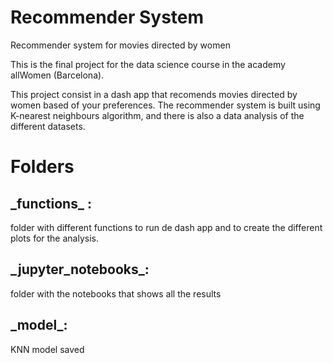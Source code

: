 # Recommender System
Recommender system for movies directed by women

This is the final project for the data science course in the academy allWomen (Barcelona).

This project consist in a dash app that recomends movies directed by women based of your preferences. The recommender system is built using K-nearest neighbours algorithm, and there is also a data analysis of the different datasets.

# Folders

## \_functions\_ : 
folder with different functions to run de dash app and to create the different plots for the analysis.

## \_jupyter\_notebooks\_:
folder with the notebooks that shows all the results

## \_model\_:
KNN model saved


